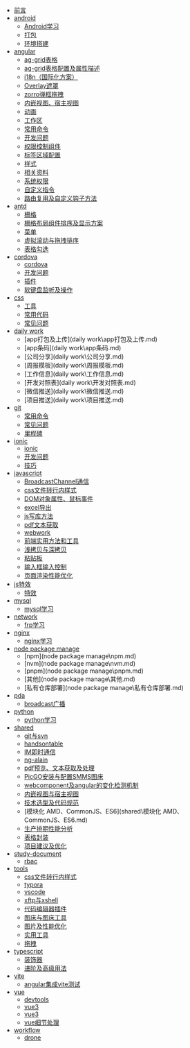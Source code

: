 * [前言](README.md)
* [android]()
  * [Android学习](android\Android学习.md)
  * [打包](android\打包.md)
  * [环境搭建](android\环境搭建.md)
* [angular]()
  * [ag-grid表格](angular\ag-grid表格.md)
  * [ag-grid表格配置及属性描述](angular\ag-grid表格配置及属性描述.md)
  * [i18n（国际化方案）](angular\i18n（国际化方案）.md)
  * [Overlay遮罩](angular\Overlay遮罩.md)
  * [zorro弹框拖拽](angular\zorro弹框拖拽.md)
  * [内嵌视图、宿主视图](angular\内嵌视图、宿主视图.md)
  * [动画](angular\动画.md)
  * [工作区](angular\工作区.md)
  * [常用命令](angular\常用命令.md)
  * [开发问题](angular\开发问题.md)
  * [权限控制组件](angular\权限控制组件.md)
  * [标签区域配置](angular\标签区域配置.md)
  * [样式](angular\样式.md)
  * [相关资料](angular\相关资料.md)
  * [系统权限](angular\系统权限.md)
  * [自定义指令](angular\自定义指令.md)
  * [路由复用及自定义钩子方法](angular\路由复用及自定义钩子方法.md)
* [antd]()
  * [栅格](antd\栅格.md)
  * [栅格布局组件排序及显示方案](antd\栅格布局组件排序及显示方案.md)
  * [菜单](antd\菜单.md)
  * [虚拟滚动与拖拽排序](antd\虚拟滚动与拖拽排序.md)
  * [表格勾选](antd\表格勾选.md)
* [cordova]()
  * [cordova](cordova\cordova.md)
  * [开发问题](cordova\开发问题.md)
  * [插件](cordova\插件.md)
  * [软键盘监听及操作](cordova\软键盘监听及操作.md)
* [css]()
  * [工具](css\工具.md)
  * [常用代码](css\常用代码.md)
  * [常见问题](css\常见问题.md)
* [daily work]()
  * [app打包及上传](daily work\app打包及上传.md)
  * [app条码](daily work\app条码.md)
  * [公司分享](daily work\公司分享.md)
  * [周报模板](daily work\周报模板.md)
  * [工作信息](daily work\工作信息.md)
  * [开发对照表](daily work\开发对照表.md)
  * [微信推送](daily work\微信推送.md)
  * [项目推送](daily work\项目推送.md)
* [git]()
  * [常用命令](git\常用命令.md)
  * [常见问题](git\常见问题.md)
  * [里程碑](git\里程碑.md)
* [ionic]()
  * [ionic](ionic\ionic.md)
  * [开发问题](ionic\开发问题.md)
  * [技巧](ionic\技巧.md)
* [javascript]()
  * [BroadcastChannel通信](javascript\BroadcastChannel通信.md)
  * [css文件转行内样式](javascript\css文件转行内样式.md)
  * [DOM对象属性、鼠标事件](javascript\DOM对象属性、鼠标事件.md)
  * [excel导出](javascript\excel导出.md)
  * [js写库方法](javascript\js写库方法.md)
  * [pdf文本获取](javascript\pdf文本获取.md)
  * [webwork](javascript\webwork.md)
  * [前端实用方法和工具](javascript\前端实用方法和工具.md)
  * [浅拷贝与深拷贝](javascript\浅拷贝与深拷贝.md)
  * [粘贴板](javascript\粘贴板.md)
  * [输入框输入控制](javascript\输入框输入控制.md)
  * [页面渲染性能优化](javascript\页面渲染性能优化.md)
* [js特效]()
  * [特效](js特效\特效.md)
* [mysql]()
  * [mysql学习](mysql\mysql学习.md)
* [network]()
  * [frp学习](network\frp学习.md)
* [nginx]()
  * [nginx学习](nginx\nginx学习.md)
* [node package manage]()
  * [npm](node package manage\npm.md)
  * [nvm](node package manage\nvm.md)
  * [pnpm](node package manage\pnpm.md)
  * [其他](node package manage\其他.md)
  * [私有仓库部署](node package manage\私有仓库部署.md)
* [pda]()
  * [broadcast广播](pda\broadcast广播.md)
* [python]()
  * [python学习](python\python学习.md)
* [shared]()
  * [git与svn](shared\git与svn.md)
  * [handsontable](shared\handsontable.md)
  * [IM即时通信](shared\IM即时通信.md)
  * [ng-alain](shared\ng-alain.md)
  * [pdf预览、文本获取及处理](shared\pdf预览、文本获取及处理.md)
  * [PicGO安装与配置SMMS图床](shared\PicGO安装与配置SMMS图床.md)
  * [webcomponent及angular的变化检测机制](shared\webcomponent及angular的变化检测机制.md)
  * [内嵌视图与宿主视图](shared\内嵌视图与宿主视图.md)
  * [技术选型及代码规范](shared\技术选型及代码规范.md)
  * [模块化 AMD、CommonJS、ES6](shared\模块化 AMD、CommonJS、ES6.md)
  * [生产排期性能分析](shared\生产排期性能分析.md)
  * [表格封装](shared\表格封装.md)
  * [项目建议及优化](shared\项目建议及优化.md)
* [study-document]()
  * [rbac](study-document\rbac.md)
* [tools]()
  * [css文件转行内样式](tools\css文件转行内样式.md)
  * [typora](tools\typora.md)
  * [vscode](tools\vscode.md)
  * [xftp与xshell](tools\xftp与xshell.md)
  * [代码编辑器插件](tools\代码编辑器插件.md)
  * [图床与图床工具](tools\图床与图床工具.md)
  * [图片及性能优化](tools\图片及性能优化.md)
  * [实用工具](tools\实用工具.md)
  * [拖拽](tools\拖拽.md)
* [typescript]()
  * [装饰器](typescript\装饰器.md)
  * [进阶及高级用法](typescript\进阶及高级用法.md)
* [vite]()
  * [angular集成vite测试](vite\angular集成vite测试.md)
* [vue]()
  * [devtools](vue\devtools.md)
  * [vue3](vue\vue3.0.md)
  * [vue3](vue\vue3.0开发事项.md)
  * [vue细节处理](vue\vue细节处理.md)
* [workflow]()
  * [drone](workflow\drone.md)
